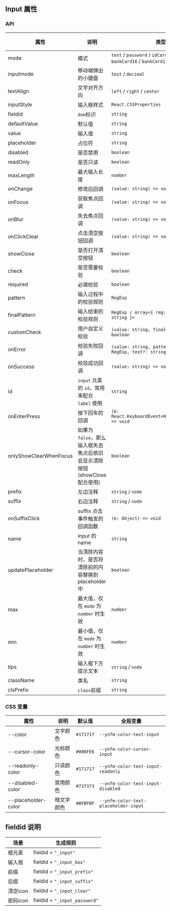 ## Input 属性

### API

属性 | 说明 | 类型 | 默认值 
----|-----|------|------
mode | 模式 | `text` / `password` / `idCard` / `ipAddress` / `bankCard16` / `bankCard19` / `number` | `text`
inputmode | 移动端弹出的小键盘 | `text` / `decimal` | `text`
textAlign | 文字对齐方向 | `left` / `right` / `center` | `left`
inputStyle | 输入框样式 | `React.CSSProperties` | `-`
fieldid | `dom`标识 | `string` | `-`
defaultValue | 默认值 | `string` | `-`
value | 输入值 | `string` | `-`
placeholder | 占位符 | `string` | `-`
disabled | 是否禁用 | `boolean` | `false`
readOnly | 是否只读 | `boolean` | `false`
maxLength | 最大输入长度 | `number` | `-`
onChange | 修改后回调 | `(value: string) => void` | `-`
onFocus | 获取焦点回调 | `(value: string) => void` | `-`
onBlur | 失去焦点回调 | `(value: string) => void` | `-`
onClickClear | 点击清空按钮回调 | `(value: string) => void` | `-`
showClose | 是否打开清空按钮 | `boolean` | `false`
check | 是否需要校验 | `boolean` | `false`
required | 必填校验 | `boolean` | `false`
pattern | 输入过程中的校验规则 | `RegExp` | `-`
finalPattern | 输入结束的校验规则 | `RegExp / Array<{ reg: RegExp, text: string }>` | `-`
customCheck | 用户自定义校验 | `(value: string, final?: boolean) => boolean` | `-`
onError | 校验失败回调 | `(value: string, pattern: { reg?: RegExp, text?: string }) => void` | `-`
onSuccess | 校验成功回调 | `(value: string) => void` | `-`
id | `input` 元素的 `id`，常用来配合 `label` 使用 | `string` | `-`
onEnterPress | 按下回车的回调 | `(e: React.KeyboardEvent<HTMLInputElement>) => void` | `-`
onlyShowClearWhenFocus | 如果为 `false`，那么输入框失去焦点后依旧会显示清除按钮(showClose配合使用) | `boolean` | `true`
prefix | 左边注释 | `string` / `node` | `-`
suffix | 右边注释 | `string` / `node` | `-`
onSuffixClick | suffix 点击事件触发的回调函数 | `(e: Object) => void` | `-`
name | input 的 name | `string` | `-`
updatePlaceholder | 当清除内容时，是否将清除前的内容替换到 placeholder 中 | `boolean` | `false`
max | 最大值，仅在 `mode` 为 `number` 时生效 | `number` | `-`
min | 最小值，仅在 `mode` 为 `number` 时生效 | `number` | `-`
tips | 输入框下方提示文本 | `string` / `node` | `-`
className | 类名 | `string` | `-`
clsPrefix | `class`前缀 | `string` | `mui`

### CSS 变量

属性|说明|默认值|全局变量
----|----|----|----
--color | 文字颜色 | `#171717` | `--ynfm-color-text-input`
--cursor-color | 光标颜色 | `#006FE6` | `--ynfm-color-cursor-input`
--readonly-color | 只读颜色 | `#171717` | `--ynfm-color-text-input-readonly`
--disabled-color | 禁用颜色 | `#737373` | `--ynfm-color-text-input-disabled`
--placeholder-color | 暗文字颜色 | `#BFBFBF` | `--ynfm-color-text-placeholder-input`

## fieldid 说明

| 场景             | 生成规则          |
| --------------- | ---------------- |
| 根元素           | fieldid + `"_input"`         |
| 输入框           | fieldid + `"_input_box"`         |
| 前缀           | fieldid + `"_input_prefix"`         |
| 后缀           | fieldid + `"_input_suffix"`         |
| 清空icon           | fieldid + `"_input_clear"`         |
| 密码icon           | fieldid + `"_input_password"`         |
